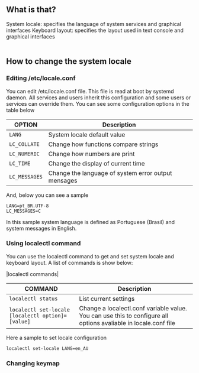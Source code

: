 ## What is that?

System locale: specifies the language of system services and graphical interfaces
Keyboard layout: specifies the layout used in text console and graphical interfaces
<br>
<br>

## How to change the system locale

### Editing /etc/locale.conf

You can edit /etc/locale.conf file. This file is read at boot by systemd daemon.
All services and users inherit this configuration and some users or services can override them.
You can see some configuration options in the table below

| OPTION | Description |
|---|---|
| `LANG` | System locale default value |
| `LC_COLLATE` | Change how functions compare strings |
| `LC_NUMERIC` | Change how numbers are print |
| `LC_TIME` | Change the display of current time |
| `LC_MESSAGES` | Change the language of system error output mensages |

And, below you can see a sample

```
LANG=pt_BR.UTF-8
LC_MESSAGES=C
```

In this sample system language is defined as Portuguese (Brasil) and system messages in English.

### Using localectl command

You can use the localectl command to get and set system locale and keyboard layout. 
A list of commands is show below:

|localectl commands|

| COMMAND | Description |
|---|---|
| `localectl status` | List current settings |
| `localectl set-locale [localectl option]=[value]` | Change a localectl.conf variable value. You can use this to configure all options avaliable in locale.conf file

Here a sample to set locale configuration

```
localectl set-locale LANG=en_AU
```

### Changing keymap


